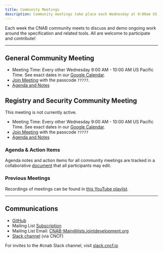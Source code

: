 ```yaml
---
title: Community Meetings
description: Community meetings take place each Wednesday at 9:00am US Pacific Time
---
```


Each week the CNAB community meets to discuss and demo ongoing work around the specification and related tools. All are welcome to participate and contribute!

---

## General Community Meeting

* Meeting Time: Every other Wednesday 9:00 AM - 10:00 AM US Pacific Time. See exact dates in our [Google Calendar](https://calendar.google.com/calendar/r?cid=Nzg5aTBsMzIzaGZmNzc1b3VwZTZxNDVmbXNAZ3JvdXAuY2FsZW5kYXIuZ29vZ2xlLmNvbQ&pli=1).
* [Join Meeting](https://cnab.io/zoom) with the passcode `77777`.
* [Agenda and Notes](https://cnab.io/agenda)

## Registry and Security Community Meeting

This meeting is not currently active.

* Meeting Time: Every other Wednesday 9:00 AM - 10:00 AM US Pacific Time. See exact dates in our [Google Calendar](https://calendar.google.com/calendar/r?cid=Nzg5aTBsMzIzaGZmNzc1b3VwZTZxNDVmbXNAZ3JvdXAuY2FsZW5kYXIuZ29vZ2xlLmNvbQ&pli=1).
* [Join Meeting](https://cnab.io/zoom) with the passcode `77777`
* [Agenda and Notes](https://cnab.io/agenda)

### Agenda & Action Items

Agenda notes and action items for all community meetings are tracked in a collaborative [document](https://cnab.io/agenda) that all participants
may edit.

### Previous Meetings

Recordings of meetings can be found in [this YouTube playlist](https://www.youtube.com/playlist?list=PLL6BzOBDywQeaaKFZkdt10JTZr5BxjQvQ).

---

## Communications

* [GitHub](https://github.com/cnabio/cnab-spec)
* Mailing List [Subscription](https://lists.jointdevelopment.org/g/CNAB-Main/)
* Mailing List Email: [CNAB-Main@lists.jointdevelopment.org](mailto:CNAB-Main@lists.jointdevelopment.org)
* [Slack channel](https://cloud-native.slack.com/messages/CEX1W7WMD/)  (via CNCF) 

For invites to the #cnab Slack channel, visit [slack.cncf.io](https://slack.cncf.io)
